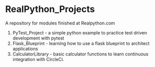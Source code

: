 # RealPython_Projects
A repository for modules finished at Realpython.com

1. PyTest_Project - a simple python example to practice test driven development with pytest
2. Flask_Blueprint - learning how to use a flask blueprint to architect applications
3. CalculatorLibrary - basic calculator functions to learn continuous integration with CircleCi.
